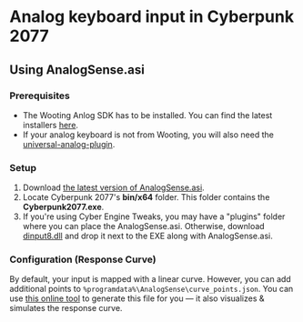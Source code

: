 # Analog keyboard input in Cyberpunk 2077

## Using AnalogSense.asi

### Prerequisites

- The Wooting Anlog SDK has to be installed. You can find the latest installers [here](https://github.com/WootingKb/wooting-analog-sdk/releases).
- If your analog keyboard is not from Wooting, you will also need the [universal-analog-plugin](https://github.com/calamity-inc/universal-analog-plugin).

### Setup

1. Download [the latest version of AnalogSense.asi](https://github.com/AnalogSense/AnalogSense.asi/releases/latest/download/AnalogSense.asi).
2. Locate Cyberpunk 2077's **bin/x64** folder. This folder contains the **Cyberpunk2077.exe**.
3. If you're using Cyber Engine Tweaks, you may have a "plugins" folder where you can place the AnalogSense.asi. Otherwise, download [dinput8.dll](https://third-party.files-that-make-your-head-explode.com/ultimate-asi-loader/8.3.0/dinput8.dll) and drop it next to the EXE along with AnalogSense.asi.

### Configuration (Response Curve)

By default, your input is mapped with a linear curve. However, you can add additional points to `%programdata%\AnalogSense\curve_points.json`. You can use [this online tool](https://analogsense.org/Response-Curve-Configurator/) to generate this file for you — it also visualizes & simulates the response curve.
